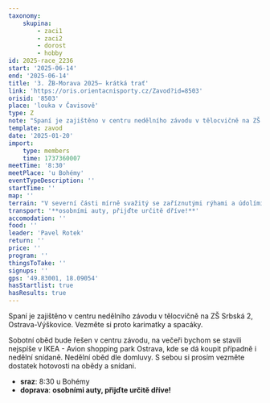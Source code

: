 ```yaml
---
taxonomy:
    skupina:
        - zaci1
        - zaci2
        - dorost
        - hobby
id: 2025-race_2236
start: '2025-06-14'
end: '2025-06-14'
title: '3. ŽB-Morava 2025– krátká trať'
link: 'https://oris.orientacnisporty.cz/Zavod?id=8503'
orisid: '8503'
place: 'louka v Čavisově'
type: Z
note: "Spaní je zajištěno v centru nedělního závodu v tělocvičně na ZŠ Srbská 2,  Ostrava-Výškovice. Vezměte si proto karimatky a spacáky. \r\n\r\nSobotní oběd bude řešen v centru závodu, na večeři bychom se stavili nejspíše v IKEA - Avion shopping park Ostrava, kde se dá koupit případně i nedělní snídaně. Nedělní oběd dle domluvy. S sebou si prosím vezměte dostatek hotovosti na obědy a snídani."
template: zavod
date: '2025-01-20'
import:
    type: members
    time: 1737360007
meetTime: '8:30'
meetPlace: 'u Bohémy'
eventTypeDescription: ''
startTime: ''
map: ''
terrain: "V severní části mírně svažitý se zaříznutými rýhami a údolími, jižní část tvoří prudké\r\nsvahy. Porostově pestrý se sníženou viditelností a sezónním podrostem. Středně hustá síť komunikací"
transport: '**osobními auty, přijďte určitě dříve!**'
accomodation: ''
food: ''
leader: 'Pavel Rotek'
return: ''
price: ''
program: ''
thingsToTake: ''
signups: ''
gps: '49.83001, 18.09054'
hasStartlist: true
hasResults: true
---
```


Spaní je zajištěno v centru nedělního závodu v tělocvičně na ZŠ Srbská 2,  Ostrava-Výškovice. Vezměte si proto karimatky a spacáky. 

Sobotní oběd bude řešen v centru závodu, na večeři bychom se stavili nejspíše v IKEA - Avion shopping park Ostrava, kde se dá koupit případně i nedělní snídaně. Nedělní oběd dle domluvy. S sebou si prosím vezměte dostatek hotovosti na obědy a snídani.
* **sraz**: 8:30 u Bohémy
* **doprava**: **osobními auty, přijďte určitě dříve!**
